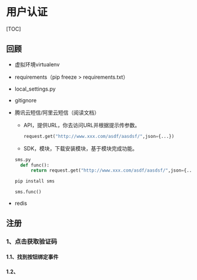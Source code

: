 # 用户认证

[TOC]

## 回顾

- 虚拟环境virtualenv

- requirements（pip freeze > requirements.txt）

- local_settings.py

- gitignore

- 腾讯云短信/阿里云短信（阅读文档）

  - API，提供URL，你去访问URL并根据提示传参数。

    ```python
    request.get("http://www.xxx.com/asdf/aasdsf/",json={...})
    ```

  - SDK，模块，下载安装模块，基于模块完成功能。

  ```python
  sms.py
  	def func():
  		return request.get("http://www.xxx.com/asdf/aasdsf/",json={...})
  ```
  
  ```python
  pip install sms
  ```
  
  ```python
  sms.func()
  ```
  
- redis



## 注册

### 1、点击获取验证码

#### 1.1、找到按钮绑定事件

#### 1.2、